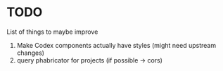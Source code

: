 # TODO

List of things to maybe improve

1. Make Codex components actually have styles (might need upstream changes)
1. query phabricator for projects (if possible -> cors)
